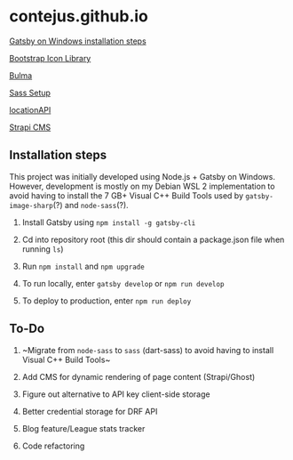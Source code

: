 # contejus.github.io

[Gatsby on Windows installation steps](https://www.gatsbyjs.org/docs/gatsby-on-windows/)

[Bootstrap Icon Library](https://icons.getbootstrap.com/)

[Bulma](https://bulma.io/)

[Sass Setup](https://sass-lang.com/install)

[locationAPI](https://tm-location.herokuapp.com)

[Strapi CMS](https://tm-content.herokuapp.com)

## Installation steps

This project was initially developed using Node.js + Gatsby on Windows. However, development is mostly on my Debian WSL 2 implementation to avoid having to install the 7 GB+ Visual C++ Build Tools used by `gatsby-image-sharp`(?) and `node-sass`(?). 

1. Install Gatsby using `npm install -g gatsby-cli`

2. Cd into repository root (this dir should contain a package.json file when running `ls`)

3. Run `npm install` and `npm upgrade`

4. To run locally, enter `gatsby develop` or `npm run develop`

5. To deploy to production, enter `npm run deploy`

## To-Do

1. ~Migrate from `node-sass` to `sass` (dart-sass) to avoid having to install Visual C++ Build Tools~

2. Add CMS for dynamic rendering of page content (Strapi/Ghost)

3. Figure out alternative to API key client-side storage

4. Better credential storage for DRF API

5. Blog feature/League stats tracker

6. Code refactoring
